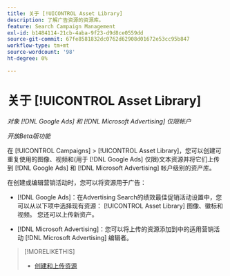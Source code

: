 ```yaml
---
title: 关于 [!UICONTROL Asset Library]
description: 了解广告资源的资源库。
feature: Search Campaign Management
exl-id: b1484114-21cb-4aba-9f23-d9d8ce0559dd
source-git-commit: 67fe8581832dc0762d62908d01672e53cc95b847
workflow-type: tm+mt
source-wordcount: '98'
ht-degree: 0%

---
```


# 关于 [!UICONTROL Asset Library]

<!-- Combine with "Create" page into one page? -->

*对象 [!DNL Google Ads] 和 [!DNL Microsoft Advertising] 仅限帐户*

*开放Beta版功能*

在 [!UICONTROL Campaigns] > [!UICONTROL Asset Library]，您可以创建可重复使用的图像、视频和(用于 [!DNL Google Ads] 仅限)文本资源并将它们上传到 [!DNL Google Ads] 和 [!DNL Microsoft Advertising] 帐户级别的资产库。

在创建或编辑营销活动时，您可以将资源用于广告：

* [!DNL Google Ads]：在Advertising Search的绩效最佳促销活动设置中，您可以从以下项中选择现有资源： [!UICONTROL Asset Library] 图像、徽标和视频。 您还可以上传新资产。

* [!DNL Microsoft Advertising]：您可以将上传的资源添加到中的适用营销活动 [!DNL Microsoft Advertising] 编辑者。

>[!MORELIKETHIS]
>
>* [创建和上传资源](asset-create.md)
